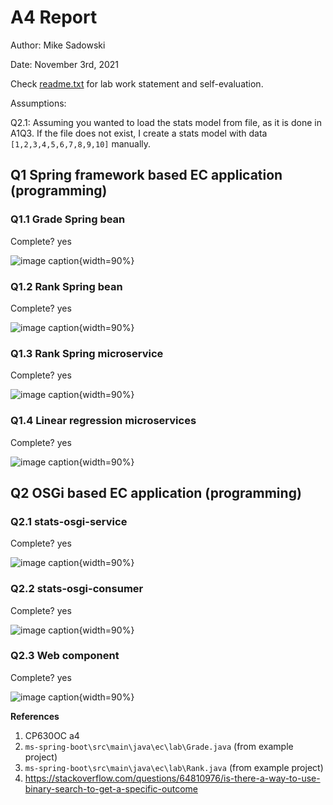 # A4 Report

Author: Mike Sadowski

Date: November 3rd, 2021

Check [readme.txt](readme.txt) for lab work statement and self-evaluation.

Assumptions:

Q2.1: Assuming you wanted to load the stats model from file, as it is done in A1Q3. If the file does not exist, I create a stats model with data `[1,2,3,4,5,6,7,8,9,10]` manually.

## Q1 Spring framework based EC application (programming)

### Q1.1 Grade Spring bean

Complete? yes

![image caption](images/task1-1.png){width=90%}

### Q1.2 Rank Spring bean

Complete? yes

![image caption](images/task1-2.png){width=90%}

### Q1.3 Rank Spring microservice

Complete? yes

![image caption](images/task1-3.png){width=90%}

### Q1.4 Linear regression microservices

Complete? yes

![image caption](images/task1-4.png){width=90%}

## Q2 OSGi based EC application (programming)

### Q2.1 stats-osgi-service

Complete? yes

![image caption](images/task2-1.png){width=90%}

### Q2.2 stats-osgi-consumer

Complete? yes

![image caption](images/task2-2.png){width=90%}

### Q2.3 Web component

Complete? yes

![image caption](images/task2-3.png){width=90%}

**References**

1. CP630OC a4
2. `ms-spring-boot\src\main\java\ec\lab\Grade.java` (from example project)
3. `ms-spring-boot\src\main\java\ec\lab\Rank.java` (from example project)
4. https://stackoverflow.com/questions/64810976/is-there-a-way-to-use-binary-search-to-get-a-specific-outcome
